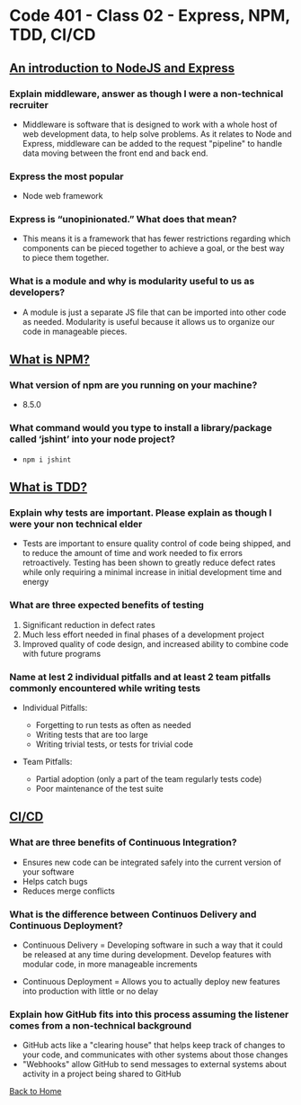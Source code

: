 # Code 401 - Class 02 - Express, NPM, TDD, CI/CD

## [An introduction to NodeJS and Express](https://developer.mozilla.org/en-US/docs/Learn/Server-side/Express_Nodejs/Introduction)

### Explain middleware, answer as though I were a non-technical recruiter

- Middleware is software that is designed to work with a whole host of web development data, to help solve problems. As it relates to Node and Express, middleware can be added to the request "pipeline" to handle data moving between the front end and back end.

### Express the most popular

- Node web framework

### Express is “unopinionated.” What does that mean?

- This means it is a framework that has fewer restrictions regarding which components can be pieced together to achieve a goal, or the best way to piece them together.

### What is a module and why is modularity useful to us as developers?

- A module is just a separate JS file that can be imported into other code as needed. Modularity is useful because it allows us to organize our code in manageable pieces.

## [What is NPM?](https://docs.npmjs.com/about-npm)

### What version of npm are you running on your machine?

- 8.5.0

### What command would you type to install a library/package called ‘jshint’ into your node project?

- `npm i jshint`

## [What is TDD?](https://www.agilealliance.org/glossary/tdd/)

### Explain why tests are important. Please explain as though I were your non technical elder

- Tests are important to ensure quality control of code being shipped, and to reduce the amount of time and work needed to fix errors retroactively. Testing has been shown to greatly reduce defect rates while only requiring a minimal increase in initial development time and energy

### What are three expected benefits of testing

1. Significant reduction in defect rates
2. Much less effort needed in final phases of a development project
3. Improved quality of code design, and increased ability to combine code with future programs

### Name at lest 2 individual pitfalls and at least 2 team pitfalls commonly encountered while writing tests

- Individual Pitfalls:
  - Forgetting to run tests as often as needed
  - Writing tests that are too large
  - Writing trivial tests, or tests for trivial code

- Team Pitfalls:
  - Partial adoption (only a part of the team regularly tests code)
  - Poor maintenance of the test suite

## [CI/CD](https://www.youtube.com/watch?v=xSv_m3KhUO8)

### What are three benefits of Continuous Integration?

- Ensures new code can be integrated safely into the current version of your software
- Helps catch bugs
- Reduces merge conflicts

### What is the difference between Continuos Delivery and Continuous Deployment?

- Continuous Delivery = Developing software in such a way that it could be released at any time during development. Develop features with modular code, in more manageable increments

- Continuous Deployment = Allows you to actually deploy new features into production with little or no delay

### Explain how GitHub fits into this process assuming the listener comes from a non-technical background

- GitHub acts like a "clearing house" that helps keep track of changes to your code, and communicates with other systems about those changes
- "Webhooks" allow GitHub to send messages to external systems about activity in a project being shared to GitHub

[Back to Home](../README.md)
